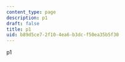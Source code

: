 ```yaml
---
content_type: page
description: p1
draft: false
title: p1
uid: b89d5ce7-2f10-4ea6-b3dc-f50ea35b5f30
---
```

p1